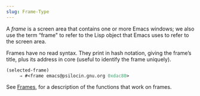 ```yaml
---
slug: Frame-Type
---
```


A *frame* is a screen area that contains one or more Emacs windows; we also use the term “frame" to refer to the Lisp object that Emacs uses to refer to the screen area.

Frames have no read syntax. They print in hash notation, giving the frame’s title, plus its address in core (useful to identify the frame uniquely).

```lisp
(selected-frame)
     ⇒ #<frame emacs@psilocin.gnu.org 0xdac80>
```

See [Frames](/docs/elisp/Frames), for a description of the functions that work on frames.
